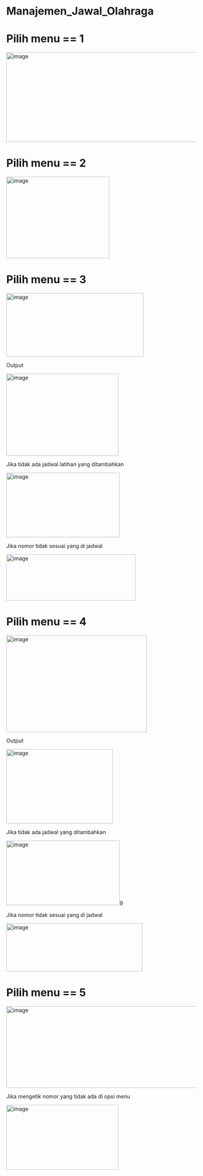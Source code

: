 # Manajemen_Jawal_Olahraga
# **Pilih menu == 1**

<img width="566" height="237" alt="image" src="https://github.com/user-attachments/assets/1a179d40-52e5-46cd-aa71-29b7e0bb3bfb" />

# **Pilih menu == 2**

<img width="273" height="216" alt="image" src="https://github.com/user-attachments/assets/2295edfb-7bbd-4e12-a1a5-e604caf79bc0" />

# **Pilih menu == 3**
<img width="363" height="168" alt="image" src="https://github.com/user-attachments/assets/339fc4e7-53b2-4150-8ec9-4f045e070231" />

Output

<img width="297" height="217" alt="image" src="https://github.com/user-attachments/assets/b803173e-ef6c-4c63-bd98-7443028c171a" />

Jika tidak ada jadwal latihan yang ditambahkan

<img width="300" height="171" alt="image" src="https://github.com/user-attachments/assets/e427f145-195c-4fa5-b372-1238ae71db15" />

Jika nomor tidak sesuai yang di jadwal

<img width="342" height="122" alt="image" src="https://github.com/user-attachments/assets/d4682283-1dea-418c-a308-ddc5a96e2714" />

# **Pilih menu == 4**
<img width="372" height="256" alt="image" src="https://github.com/user-attachments/assets/22a06ad4-b78b-4076-8be9-24c6eede85e1" />

Output

<img width="282" height="197" alt="image" src="https://github.com/user-attachments/assets/3d5e7fe7-1e30-4899-9771-bb66d9eb397f" />

Jika tidak ada jadwal yang ditambahkan

<img width="300" height="171" alt="image" src="https://github.com/user-attachments/assets/25db9124-9644-4574-a283-b3db7cd67040" />9

Jika nomor tidak sesuai yang di jadwal

<img width="360" height="127" alt="image" src="https://github.com/user-attachments/assets/8a36110b-4e4e-409b-838c-b46d17642bb4" />

# **Pilih menu == 5**

<img width="663" height="216" alt="image" src="https://github.com/user-attachments/assets/bb5f5788-31e3-4599-b6ac-e0200d766e19" />

Jika mengetik nomor yang tidak ada di opsi menu

<img width="297" height="172" alt="image" src="https://github.com/user-attachments/assets/31c4a944-4003-440d-a750-a4d48148a733" />




